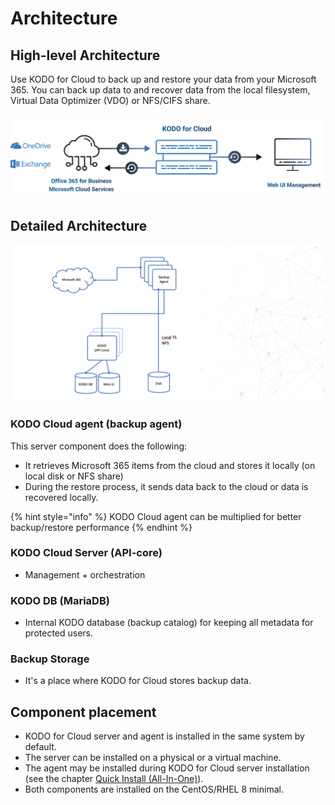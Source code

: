 # Architecture

## High-level Architecture

Use KODO for Cloud to back up and restore your data from your Microsoft 365. You can back up data to and recover data from the local filesystem, Virtual Data Optimizer \(VDO\) or NFS/CIFS share. 

![](../.gitbook/assets/kodo-for-cloud-architecture.png)

## Detailed Architecture

![](../.gitbook/assets/kodo-for-cloud-detailed-architecture.png)

### KODO Cloud agent \(backup agent\)

This server component does the following:

* It retrieves Microsoft 365 items from the cloud and stores it locally \(on local disk or NFS share\)
* During the restore process, it sends data back to the cloud or data is recovered locally. 

{% hint style="info" %}
KODO Cloud agent can be multiplied for better backup/restore performance
{% endhint %}

### KODO Cloud Server \(API-core\)

* Management + orchestration

### KODO DB \(MariaDB\) 

* Internal KODO database \(backup catalog\) for keeping all metadata for protected users. 

### Backup Storage

* It's a place where KODO for Cloud stores backup data.

## Component placement

* KODO for Cloud server and agent is installed in the same system by default. 
* The server can be installed on a physical or a virtual machine.
* The agent may be installed during KODO for Cloud server installation \(see the chapter  [Quick Install \(All-In-One\)](../deployment/quick-install-all-in-one.md)\).
* Both components are installed on the CentOS/RHEL 8 minimal.


